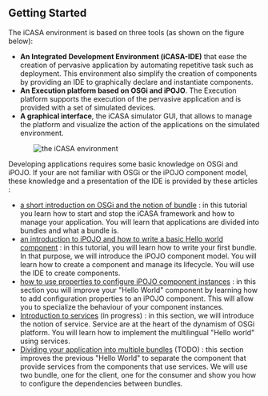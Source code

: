 <article class="single-column" markdown = "1"/>

# Getting Started

The iCASA environment is based on three tools (as shown on the figure below):

+ **An Integrated Development Environment (iCASA-IDE)** that ease the creation of pervasive application by automating repetitive task such as deployment. This environment also simplify the creation of components by providing an IDE to graphically declare and instantiate components.
+ **An Execution platform based on OSGi and iPOJO**. The Execution platform supports the execution of the pervasive application and is provided with a set of simulated devices.
+ **A graphical interface**, the iCASA simulator GUI, that allows to manage the platform and visualize the action of the applications on the simulated environment.

<div style="margin:auto;width : 80%;"/>
<img alt="the iCASA environment" src="{#img#}/getting-started/getting-started.png"/>
</div>

Developing applications requires some basic knowledge on OSGi and iPOJO. If your are not familiar with OSGi or the iPOJO component model, these knowledge and a presentation of the IDE is provided by these articles :

+ [a short introduction on OSGi and the notion of bundle](?s=introduction&p=intro-runtime) : in this tutorial you learn how to start and stop the iCASA framework and how to manage your application. You will learn that applications are divided into bundles and what a bundle is.
+ [an introduction to iPOJO and how to write a basic Hello world component](?s=introduction&p=basic-hello-world) : in this tutorial, you will learn how to write your first bundle. In that purpose, we will introduce the iPOJO component model. You will learn how to create a component and manage its lifecycle. You will use the IDE to create components.
+ [how to use properties to configure iPOJO component instances](?s=introduction&p=component-properties) : in this section you will improve your "Hello World" component by learning how to add configuration properties to an iPOJO component. This will allow you to specialize the behaviour of your component instances.
+ [Introduction to services](?s=introduction&p=intro-services) (in progress) : in this section, we will introduce the notion of service. Service are at the heart of the dynamism of OSGi platform. You will learn how to implement the multilingual "Hello world" using services.
+ [Dividing your application into multiple bundles](#) (TODO) : this section improves the previous "Hello World" to separate the component that provide services from the components that use services. We will use two bundle, one for the client, one for the consumer and show you how to configure the dependencies between bundles.



</article>
